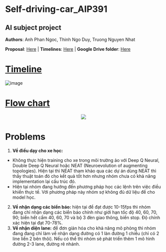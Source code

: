 # Self-driving-car_AIP391
## AI subject project

**Authors**: Anh Phan Ngoc, Thinh Ngo Duy, Truong Nguyen Nhat


**Proposal**: [Here](https://docs.google.com/document/d/1pJ-1mpVCfOzMSC11danirGs2GOsCmb-buNbJHjdytLo/edit?usp=sharing) |
**Timelines**: [Here](https://docs.google.com/spreadsheets/d/1tI2cD12YLB2aPiFoT3_adGZfaXKjOTtR2en1cJyj28g/edit?usp=sharing) | 
**Google Drive folder**: [Here](https://drive.google.com/drive/folders/14z2X1SkVipk8dSuBQIf7gDxpjtQ_vyRX?usp=sharing)


# [Timeline](https://docs.google.com/spreadsheets/d/1tI2cD12YLB2aPiFoT3_adGZfaXKjOTtR2en1cJyj28g/edit?usp=sharing)

![image](https://user-images.githubusercontent.com/105489258/169793574-2324b618-0e06-4782-bb65-7392558cce07.png)


# [Flow chart](https://app.diagrams.net/#G1B7SDmvY0hIDqaHdsrO-5gehTCWmqGAVJ)
<p align="center">
  <img src="https://user-images.githubusercontent.com/87382851/169862843-df417c02-97ff-485f-8590-8b3e131b3d97.png">
</p>


# Problems
1. **Về điều dạy cho xe học:**
- Không thực hiện training cho xe trong môi trường ảo với Deep Q Neural, Double Deep Q Neural hoặc NEAT (Neuroevolution of augmenting topologies). Hiện tại thì NEAT tham khảo qua các dự án dùng NEAT thì thấy thuật toán đó cho kết quả tốt hơn nhưng nhóm chưa có khả năng implementation lại cấu trúc đó.
- Hiện tại nhóm đang hướng đến phương pháp học các lệnh trên việc điều khiển thực tế. Với phương pháp này nhóm sợ không đủ dữ liệu để cho model học.
2. **Về nhận dạng các biển báo:** hiện tại để đạt được 10-15fps thì nhóm đang chỉ nhận dạng các biển báo chính như giới hạn tốc độ 40, 60, 70, 90; biển hết cấm 40, 60, 70 và bộ 3 đèn giao thông, biến stop. Độ chính xác hiện tại đạt 70-78%.
3. **Về nhận diện lane:** để đơn giản hóa cho khả năng mô phỏng thì nhóm đang đang chỉ làm về nhận dạng đường có 1 làn đường 1 chiều (chỉ có 2 line liền 2 bên thôi). Nếu có thể thì nhóm sẽ phát triển thêm 1 mô hình đường 2-3 lane, đường rẽ nhánh.
